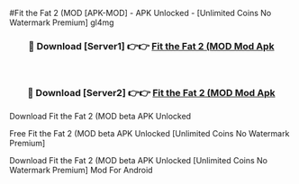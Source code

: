 #Fit the Fat 2 (MOD [APK-MOD] - APK Unlocked - [Unlimited Coins No Watermark Premium] gl4mg



<div align="center">

<h3>🔴 Download [Server1] 👉👉 <a href="https://momento.my/?title=Fit_the_Fat_2_(MOD">Fit the Fat 2 (MOD Mod Apk</a></h3><br>

<h3>🔴 Download [Server2] 👉👉 <a href="https://momento.my/?title=Fit_the_Fat_2_(MOD">Fit the Fat 2 (MOD Mod Apk</a></h3>
</div>



Download Fit the Fat 2 (MOD beta APK Unlocked

Free Fit the Fat 2 (MOD beta APK Unlocked [Unlimited Coins No Watermark Premium]

Download Fit the Fat 2 (MOD beta APK Unlocked [Unlimited Coins No Watermark Premium] Mod For Android
